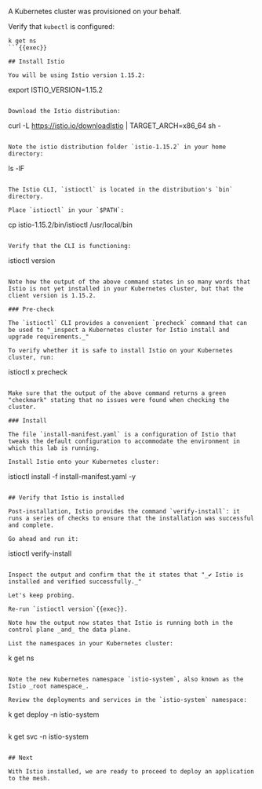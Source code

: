 A Kubernetes cluster was provisioned on your behalf.

Verify that `kubectl` is configured:

```
k get ns
```{{exec}}

## Install Istio

You will be using Istio version 1.15.2:

```
export ISTIO_VERSION=1.15.2
```{{exec}}

Download the Istio distribution:

```
curl -L https://istio.io/downloadIstio | TARGET_ARCH=x86_64 sh -
```{{exec}}

Note the istio distribution folder `istio-1.15.2` in your home directory:

```
ls -lF
```{{exec}}

The Istio CLI, `istioctl` is located in the distribution's `bin` directory.

Place `istioctl` in your `$PATH`:

```
cp istio-1.15.2/bin/istioctl /usr/local/bin
```{{exec}}

Verify that the CLI is functioning:

```
istioctl version
```{{exec}}

Note how the output of the above command states in so many words that Istio is not yet installed in your Kubernetes cluster, but that the client version is 1.15.2.

### Pre-check

The `istioctl` CLI provides a convenient `precheck` command that can be used to "_inspect a Kubernetes cluster for Istio install and upgrade requirements._"

To verify whether it is safe to install Istio on your Kubernetes cluster, run:

```
istioctl x precheck
```{{exec}}

Make sure that the output of the above command returns a green "checkmark" stating that no issues were found when checking the cluster.

### Install

The file `install-manifest.yaml` is a configuration of Istio that tweaks the default configuration to accommodate the environment in which this lab is running.

Install Istio onto your Kubernetes cluster:

```
istioctl install -f install-manifest.yaml -y
```{{exec}}

## Verify that Istio is installed

Post-installation, Istio provides the command `verify-install`: it runs a series of checks to ensure that the installation was successful and complete.

Go ahead and run it:

```
istioctl verify-install
```{{exec}}

Inspect the output and confirm that the it states that "_✔ Istio is installed and verified successfully._"

Let's keep probing.

Re-run `istioctl version`{{exec}}.

Note how the output now states that Istio is running both in the control plane _and_ the data plane.

List the namespaces in your Kubernetes cluster:

```
k get ns
```{{exec}}

Note the new Kubernetes namespace `istio-system`, also known as the Istio _root namespace_.

Review the deployments and services in the `istio-system` namespace:

```
k get deploy -n istio-system
```{{exec}}

```
k get svc -n istio-system
```{{exec}}

## Next

With Istio installed, we are ready to proceed to deploy an application to the mesh.
